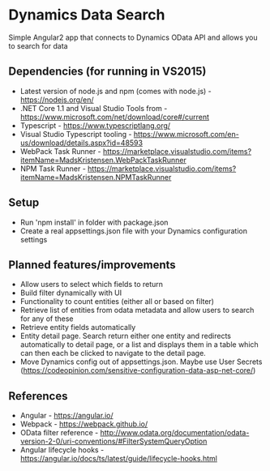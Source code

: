 # Dynamics Data Search
Simple Angular2 app that connects to Dynamics OData API and allows you to search for data

## Dependencies (for running in VS2015)
- Latest version of node.js and npm (comes with node.js) - https://nodejs.org/en/
- .NET Core 1.1 and Visual Studio Tools from - https://www.microsoft.com/net/download/core#/current
- Typescript - https://www.typescriptlang.org/
- Visual Studio Typescript tooling - https://www.microsoft.com/en-us/download/details.aspx?id=48593
- WebPack Task Runner - https://marketplace.visualstudio.com/items?itemName=MadsKristensen.WebPackTaskRunner
- NPM Task Runner - https://marketplace.visualstudio.com/items?itemName=MadsKristensen.NPMTaskRunner

## Setup
- Run 'npm install' in folder with package.json
- Create a real appsettings.json file with your Dynamics configuration settings

## Planned features/improvements
- Allow users to select which fields to return
- Build filter dynamically with UI
- Functionality to count entities (either all or based on filter)
- Retrieve list of entities from odata metadata and allow users to search for any of these
- Retrieve entity fields automatically
- Entity detail page. Search return either one entity and redirects automatically to detail page, or a list and displays them in a table which can then each be clicked to navigate to the detail page.
- Move Dynamics config out of appsettings.json. Maybe use User Secrets (https://codeopinion.com/sensitive-configuration-data-asp-net-core/)

## References
- Angular - https://angular.io/
- Webpack - https://webpack.github.io/
- OData filter reference - http://www.odata.org/documentation/odata-version-2-0/uri-conventions/#FilterSystemQueryOption
- Angular lifecycle hooks - https://angular.io/docs/ts/latest/guide/lifecycle-hooks.html
